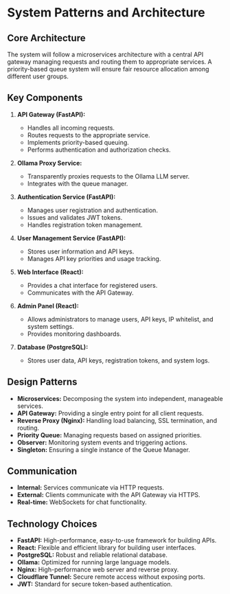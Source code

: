 # System Patterns and Architecture

## Core Architecture
The system will follow a microservices architecture with a central API gateway managing requests and routing them to appropriate services. A priority-based queue system will ensure fair resource allocation among different user groups.

## Key Components
1. **API Gateway (FastAPI):**
   - Handles all incoming requests.
   - Routes requests to the appropriate service.
   - Implements priority-based queuing.
   - Performs authentication and authorization checks.

2. **Ollama Proxy Service:**
   - Transparently proxies requests to the Ollama LLM server.
   - Integrates with the queue manager.

3. **Authentication Service (FastAPI):**
   - Manages user registration and authentication.
   - Issues and validates JWT tokens.
   - Handles registration token management.

4. **User Management Service (FastAPI):**
   - Stores user information and API keys.
   - Manages API key priorities and usage tracking.

5. **Web Interface (React):**
   - Provides a chat interface for registered users.
   - Communicates with the API Gateway.

6. **Admin Panel (React):**
   - Allows administrators to manage users, API keys, IP whitelist, and system settings.
   - Provides monitoring dashboards.

7. **Database (PostgreSQL):**
   - Stores user data, API keys, registration tokens, and system logs.

## Design Patterns
- **Microservices:** Decomposing the system into independent, manageable services.
- **API Gateway:** Providing a single entry point for all client requests.
- **Reverse Proxy (Nginx):** Handling load balancing, SSL termination, and routing.
- **Priority Queue:** Managing requests based on assigned priorities.
- **Observer:** Monitoring system events and triggering actions.
- **Singleton:** Ensuring a single instance of the Queue Manager.

## Communication
- **Internal:** Services communicate via HTTP requests.
- **External:** Clients communicate with the API Gateway via HTTPS.
- **Real-time:** WebSockets for chat functionality.

## Technology Choices
- **FastAPI:** High-performance, easy-to-use framework for building APIs.
- **React:** Flexible and efficient library for building user interfaces.
- **PostgreSQL:** Robust and reliable relational database.
- **Ollama:** Optimized for running large language models.
- **Nginx:** High-performance web server and reverse proxy.
- **Cloudflare Tunnel:** Secure remote access without exposing ports.
- **JWT:** Standard for secure token-based authentication.